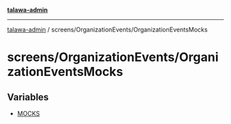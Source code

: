 [**talawa-admin**](../../../README.md)

***

[talawa-admin](../../../modules.md) / screens/OrganizationEvents/OrganizationEventsMocks

# screens/OrganizationEvents/OrganizationEventsMocks

## Variables

- [MOCKS](variables/MOCKS.md)
